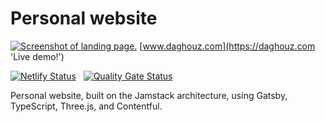 # Personal website

[![Screenshot of landing page.](https://www.daghouz.com/banner.png)](https://daghouz.com)
[www.daghouz.com](https://daghouz.com 'Live demo!')

[![Netlify Status](https://api.netlify.com/api/v1/badges/3bbc070d-35c3-40e4-b7b1-f1ec825bdf9c/deploy-status)](https://app.netlify.com/sites/daghouz/deploys) &nbsp; [![Quality Gate Status](https://sonarcloud.io/api/project_badges/measure?project=WilliamOfSweden_daghouz.com&metric=alert_status)](https://sonarcloud.io/summary/new_code?id=WilliamOfSweden_daghouz.com)

Personal website, built on the Jamstack architecture, using Gatsby, TypeScript, Three.js, and Contentful.
